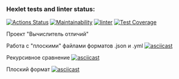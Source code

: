 ### Hexlet tests and linter status:
[![Actions Status](https://github.com/Kokorushka/frontend-project-lvl2/workflows/hexlet-check/badge.svg)](https://github.com/Kokorushka/frontend-project-lvl2/actions)
[![Maintainability](https://api.codeclimate.com/v1/badges/7c5396544a9dd60a181f/maintainability)](https://codeclimate.com/github/Kokorushka/frontend-project-lvl2/maintainability)
[![linter](https://github.com/Kokorushka/frontend-project-lvl2/workflows/linter/badge.svg)](https://github.com/Kokorushka/frontend-project-lvl2/actions?query=workflow%3Alinter)
[![Test Coverage](https://api.codeclimate.com/v1/badges/7c5396544a9dd60a181f/test_coverage)](https://codeclimate.com/github/Kokorushka/frontend-project-lvl2/test_coverage)

Проект "Вычислитель отличий"

Работа с "плоскими" файлами форматов .json и .yml
[![asciicast](https://asciinema.org/a/UQdyl3cE7BFsFKN0TCYMk0pM2.svg)](https://asciinema.org/a/UQdyl3cE7BFsFKN0TCYMk0pM2)

Рекурсивное сравнение
[![asciicast](https://asciinema.ohttps://asciinema.org/a/a2gh8Cadrz6FmGBOqxIWsG7ETrg/a/AOp9y3esb19hFANIQN8ai9UjN.svg)](https://asciinema.org/a/AOp9y3esb19hFANIQN8ai9UjN)

Плоский формат
[![asciicast](https://asciinema.org/a/a2gh8Cadrz6FmGBOqxIWsG7ET.svg)](https://asciinema.org/a/a2gh8Cadrz6FmGBOqxIWsG7ET)